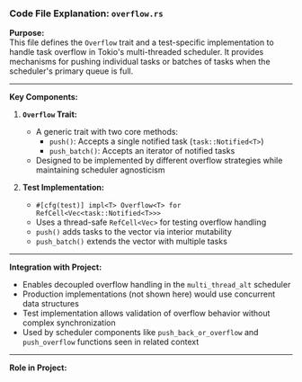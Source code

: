 ### Code File Explanation: `overflow.rs`

**Purpose:**  
This file defines the `Overflow` trait and a test-specific implementation to handle task overflow in Tokio's multi-threaded scheduler. It provides mechanisms for pushing individual tasks or batches of tasks when the scheduler's primary queue is full.

---

**Key Components:**

1. **`Overflow` Trait:**
   - A generic trait with two core methods:
     - `push()`: Accepts a single notified task (`task::Notified<T>`)
     - `push_batch()`: Accepts an iterator of notified tasks
   - Designed to be implemented by different overflow strategies while maintaining scheduler agnosticism

2. **Test Implementation:**
   - `#[cfg(test)] impl<T> Overflow<T> for RefCell<Vec<task::Notified<T>>>`
   - Uses a thread-safe `RefCell<Vec>` for testing overflow handling
   - `push()` adds tasks to the vector via interior mutability
   - `push_batch()` extends the vector with multiple tasks

---

**Integration with Project:**
- Enables decoupled overflow handling in the `multi_thread_alt` scheduler
- Production implementations (not shown here) would use concurrent data structures
- Test implementation allows validation of overflow behavior without complex synchronization
- Used by scheduler components like `push_back_or_overflow` and `push_overflow` functions seen in related context

---

**Role in Project:**  
